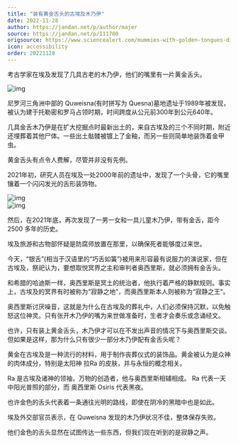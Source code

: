 ```yaml
---
title: "装有黄金舌头的古埃及木乃伊"
date: 2022-11-28
author: https://jandan.net/p/author/majer
source: https://jandan.net/p/111780
origsource: https://www.sciencealert.com/mummies-with-golden-tongues-discovered-in-ancient-egyptian-necropolis
icon: accessibility
order: 20221128
---
```


考古学家在埃及发现了几具古老的木乃伊，他们的嘴里有一片黄金舌头。

![img](media/111780_01.jpg)

尼罗河三角洲中部的 Quweisna(有时拼写为 Quesna)墓地遗址于1989年被发现，被认为建于托勒密和罗马占领时期，时间跨度从公元前300年到公元640年。

几具金舌木乃伊是在扩大挖掘点时最新出土的，来自古埃及的三个不同时期，附近还埋葬着其他尸体。一些出土骷髅被镀上了金釉，而另一些则简单地装饰着金甲虫。

黄金舌头有点令人费解，尽管并非没有先例。

2021年初，研究人员在埃及一处2000年前的遗址中，发现了一个头骨，它的嘴里镶着一个闪闪发光的舌形装饰物。

![img](media/111780_02.jpg)  
![img](media/111780_03.jpg)

然后，在2021年底，再次发现了一男一女和一具儿童木乃伊，带有金舌，距今 2500 多年的历史。

埃及旅游和古物部怀疑是防腐师放置在那里，以确保死者能够度过来世。

今天，“银舌”(相当于汉语里的“巧舌如簧”)被用来形容最有说服力的演说家，但在古埃及，祭祀认为，要想取悦冥界之主和审判者奥西里斯，就必须拥有金舌头。

和希腊的哈迪斯一样，奥西里斯是冥土的统治者，他执行着严格的静默规则。事实上，古埃及的冥界有时被称为“寂静之地”，而奥西里斯本人则被称为“寂静之王”。

奥西里斯讨厌噪音，这就是为什么在古埃及的葬礼中，人们必须保持沉默，以免触怒这位神灵。只有张开木乃伊的嘴为来世做准备时，生者才会奏乐或念诵经文。

也许，只有装上黄金舌头，木乃伊才可以在不发出声音的情况下与奥西里斯交谈。但如果是这样，那为什么只有很少一部分木乃伊配有金舌头呢？

黄金在古埃及是一种流行的材料，用于制作丧葬仪式的装饰品。黄金被认为是众神的肉体成分，特别是太阳神 拉Ra 的皮肤，并与永恒的概念相关。

Ra 是古埃及诸神的领袖，万物的创造者，他与奥西里斯相辅相成。 Ra 代表一天中阳光普照的部分，而 奥西里斯 Osiris 代表黑夜。

也许金色的舌头代表着一条通往光明的路线，即使在阴冷的黑暗中也是如此。

埃及外交部官员表示，在 Quweisna 发现的木乃伊状况不佳，整体保存失败。

他们金色的舌头显然在试图传达一些东西，但我们现在听到的是寂静之声。